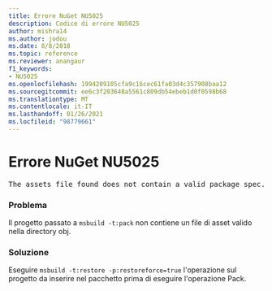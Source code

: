 ```yaml
---
title: Errore NuGet NU5025
description: Codice di errore NU5025
author: mishra14
ms.author: jodou
ms.date: 8/8/2018
ms.topic: reference
ms.reviewer: anangaur
f1_keywords:
- NU5025
ms.openlocfilehash: 1994209105cfa9c16cec61fa03d4c357908baa12
ms.sourcegitcommit: ee6c3f203648a5561c809db54ebeb1d0f0598b68
ms.translationtype: MT
ms.contentlocale: it-IT
ms.lasthandoff: 01/26/2021
ms.locfileid: "98779661"
---
```

# <a name="nuget-error-nu5025"></a>Errore NuGet NU5025
<pre>The assets file found does not contain a valid package spec. Try restoring the project again. The location of the assets file is F:\project\obj\project.assets.json.</pre>

### <a name="issue"></a>Problema

Il progetto passato a `msbuild -t:pack` non contiene un file di asset valido nella directory obj.


### <a name="solution"></a>Soluzione

Eseguire `msbuild -t:restore -p:restoreforce=true` l'operazione sul progetto da inserire nel pacchetto prima di eseguire l'operazione Pack.

